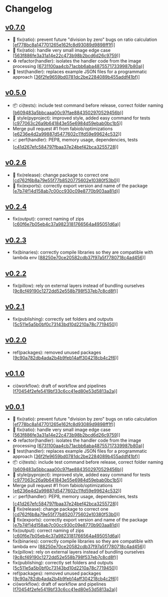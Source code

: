 # Changelog


## [v0.7.0](https://github.com/sladg/imaginex-lambda/compare/v0.5.0...v0.7.0)

* 🐛 fix(ratio): prevent future "division by zero" bugs on ratio calculation [[ef778bc8a147701265e162fc8d93089d9898ff1f](https://github.com/sladg/imaginex-lambda/commit/ef778bc8a147701265e162fc8d93089d9898ff1f))]
* 🐛 fix(ratio): handle very small image edge case [[563f886fe3a31a14e22c473b98b2bcd6d26c9759](https://github.com/sladg/imaginex-lambda/commit/563f886fe3a31a14e22c473b98b2bcd6d26c9759))]
* ♻️ refactor(handler): isolates the handler code from the image processing [[6731100aa4cb71acbb6aba48755717339987b80a](https://github.com/sladg/imaginex-lambda/commit/6731100aa4cb71acbb6aba48755717339987b80a))]
* 🧪 test(handler): replaces example JSON files for a programmatic approach [[36f2fe9659bd0781dc2be2284089b455addf41bf](https://github.com/sladg/imaginex-lambda/commit/36f2fe9659bd0781dc2be2284089b455addf41bf))]


## [v0.5.0](https://github.com/sladg/imaginex-lambda/compare/v0.2.6...v0.5.0)

* 📦 ci(tests): include test command before release, correct folder naming [[b609483a5bbcaaa00c97fae8843502970529456b](https://github.com/sladg/imaginex-lambda/commit/b609483a5bbcaaa00c97fae8843502970529456b))]
* 💎 style(pyproject): improved style, added easy command for tests [[c977063c26a9b641843e55e6984d59ebab0bc1b5](https://github.com/sladg/imaginex-lambda/commit/c977063c26a9b641843e55e6984d59ebab0bc1b5))]
* Merge pull request #1 from fabiob/optimizations [[e6236e4d2a99887d5477602c11fd59e99624c532](https://github.com/sladg/imaginex-lambda/commit/e6236e4d2a99887d5477602c11fd59e99624c532))]
* 📈 perf(handler): PEP8, memory usage, dependencies, tests [[c41d267efc584797fbaa37e24bef42bca3255728](https://github.com/sladg/imaginex-lambda/commit/c41d267efc584797fbaa37e24bef42bca3255728))]


## [v0.2.6](https://github.com/sladg/imaginex-lambda/compare/v0.2.4...v0.2.6)

* 🐛 fix(release): change package to correct one [[cd762f6b8a79e55f77b8520775602e10380f53b0](https://github.com/sladg/imaginex-lambda/commit/cd762f6b8a79e55f77b8520775602e10380f53b0))]
* 🐛 fix(exports): correctly export version and name of the package [[e7b74f14d158ab7c00cc930c09e8770b903aa81d](https://github.com/sladg/imaginex-lambda/commit/e7b74f14d158ab7c00cc930c09e8770b903aa81d))]


## [v0.2.4](https://github.com/sladg/imaginex-lambda/compare/v0.2.3...v0.2.4)

* fix(output): correct naming of zips [[c60f6e7b05eb4c37a9823181766564a495051d6a](https://github.com/sladg/imaginex-lambda/commit/c60f6e7b05eb4c37a9823181766564a495051d6a))]


## [v0.2.3](https://github.com/sladg/imaginex-lambda/compare/v0.2.2...v0.2.3)

* fix(binaries): correctly compile libraries so they are compatible with lambda env [[88250e70ce20582cdb37f97a5f7780718c4ad456](https://github.com/sladg/imaginex-lambda/commit/88250e70ce20582cdb37f97a5f7780718c4ad456))]


## [v0.2.2](https://github.com/sladg/imaginex-lambda/compare/v0.2.1...v0.2.2)

* fix(pillow): rely on external layers instead of bundling ourselves [[9c8cf49190c1272dd52e558b798f537eb7c8cd8f](https://github.com/sladg/imaginex-lambda/commit/9c8cf49190c1272dd52e558b798f537eb7c8cd8f))]


## [v0.2.1](https://github.com/sladg/imaginex-lambda/compare/v0.2.0...v0.2.1)

* fix(publishing): correctly set folders and outputs [[5c511e5a5b0bf0c73143bd10d2210a78c7719450](https://github.com/sladg/imaginex-lambda/commit/5c511e5a5b0bf0c73143bd10d2210a78c7719450))]


## [v0.2.0](https://github.com/sladg/imaginex-lambda/compare/v0.1.0...v0.2.0)

* ref(packages): removed unused packages [[9c90a782db4ada2b4b9feb14aff304218cb4c2f6](https://github.com/sladg/imaginex-lambda/commit/9c90a782db4ada2b4b9feb14aff304218cb4c2f6))]


## [v0.1.0](https://github.com/sladg/imaginex-lambda/compare/v0.0.1...v0.1.0)

* ci(workflow): draft of workflow and pipelines [[f70454f2efe5419bf33c6cc41ed80e53d5813a2a](https://github.com/sladg/imaginex-lambda/commit/f70454f2efe5419bf33c6cc41ed80e53d5813a2a))]


## [v0.0.1](https://github.com/sladg/imaginex-lambda/compare/v0.0.1)

* 🐛 fix(ratio): prevent future "division by zero" bugs on ratio calculation [[ef778bc8a147701265e162fc8d93089d9898ff1f](https://github.com/sladg/imaginex-lambda/commit/ef778bc8a147701265e162fc8d93089d9898ff1f))]
* 🐛 fix(ratio): handle very small image edge case [[563f886fe3a31a14e22c473b98b2bcd6d26c9759](https://github.com/sladg/imaginex-lambda/commit/563f886fe3a31a14e22c473b98b2bcd6d26c9759))]
* ♻️ refactor(handler): isolates the handler code from the image processing [[6731100aa4cb71acbb6aba48755717339987b80a](https://github.com/sladg/imaginex-lambda/commit/6731100aa4cb71acbb6aba48755717339987b80a))]
* 🧪 test(handler): replaces example JSON files for a programmatic approach [[36f2fe9659bd0781dc2be2284089b455addf41bf](https://github.com/sladg/imaginex-lambda/commit/36f2fe9659bd0781dc2be2284089b455addf41bf))]
* 📦 ci(tests): include test command before release, correct folder naming [[b609483a5bbcaaa00c97fae8843502970529456b](https://github.com/sladg/imaginex-lambda/commit/b609483a5bbcaaa00c97fae8843502970529456b))]
* 💎 style(pyproject): improved style, added easy command for tests [[c977063c26a9b641843e55e6984d59ebab0bc1b5](https://github.com/sladg/imaginex-lambda/commit/c977063c26a9b641843e55e6984d59ebab0bc1b5))]
* Merge pull request #1 from fabiob/optimizations [[e6236e4d2a99887d5477602c11fd59e99624c532](https://github.com/sladg/imaginex-lambda/commit/e6236e4d2a99887d5477602c11fd59e99624c532))]
* 📈 perf(handler): PEP8, memory usage, dependencies, tests [[c41d267efc584797fbaa37e24bef42bca3255728](https://github.com/sladg/imaginex-lambda/commit/c41d267efc584797fbaa37e24bef42bca3255728))]
* 🐛 fix(release): change package to correct one [[cd762f6b8a79e55f77b8520775602e10380f53b0](https://github.com/sladg/imaginex-lambda/commit/cd762f6b8a79e55f77b8520775602e10380f53b0))]
* 🐛 fix(exports): correctly export version and name of the package [[e7b74f14d158ab7c00cc930c09e8770b903aa81d](https://github.com/sladg/imaginex-lambda/commit/e7b74f14d158ab7c00cc930c09e8770b903aa81d))]
* fix(output): correct naming of zips [[c60f6e7b05eb4c37a9823181766564a495051d6a](https://github.com/sladg/imaginex-lambda/commit/c60f6e7b05eb4c37a9823181766564a495051d6a))]
* fix(binaries): correctly compile libraries so they are compatible with lambda env [[88250e70ce20582cdb37f97a5f7780718c4ad456](https://github.com/sladg/imaginex-lambda/commit/88250e70ce20582cdb37f97a5f7780718c4ad456))]
* fix(pillow): rely on external layers instead of bundling ourselves [[9c8cf49190c1272dd52e558b798f537eb7c8cd8f](https://github.com/sladg/imaginex-lambda/commit/9c8cf49190c1272dd52e558b798f537eb7c8cd8f))]
* fix(publishing): correctly set folders and outputs [[5c511e5a5b0bf0c73143bd10d2210a78c7719450](https://github.com/sladg/imaginex-lambda/commit/5c511e5a5b0bf0c73143bd10d2210a78c7719450))]
* ref(packages): removed unused packages [[9c90a782db4ada2b4b9feb14aff304218cb4c2f6](https://github.com/sladg/imaginex-lambda/commit/9c90a782db4ada2b4b9feb14aff304218cb4c2f6))]
* ci(workflow): draft of workflow and pipelines [[f70454f2efe5419bf33c6cc41ed80e53d5813a2a](https://github.com/sladg/imaginex-lambda/commit/f70454f2efe5419bf33c6cc41ed80e53d5813a2a))]